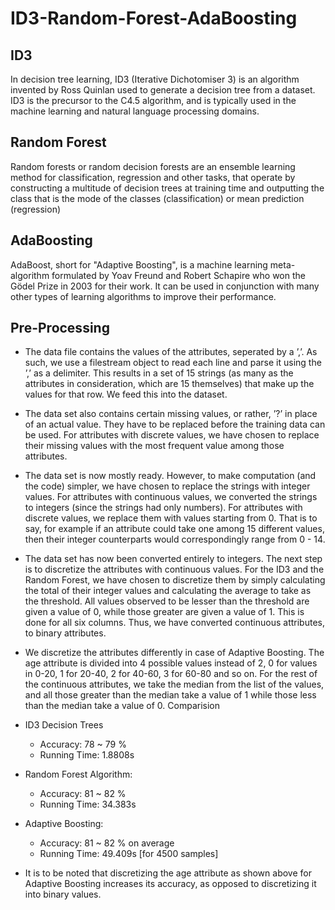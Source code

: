 # ID3-Random-Forest-AdaBoosting

## ID3

In decision tree learning, ID3 (Iterative Dichotomiser 3) is an algorithm invented by Ross Quinlan used to generate a decision tree   from a dataset. ID3 is the precursor to the C4.5 algorithm, and is typically used in the machine learning and natural language processing domains.

## Random Forest

Random forests or random decision forests are an ensemble learning method for classification, regression and other tasks, that operate by constructing a multitude of decision trees at training time and outputting the class that is the mode of the classes (classification) or mean prediction (regression)

## AdaBoosting

AdaBoost, short for "Adaptive Boosting", is a machine learning meta-algorithm formulated by Yoav Freund and Robert Schapire who won the Gödel Prize in 2003 for their work. It can be used in conjunction with many other types of learning algorithms to improve their performance.

## Pre-Processing

* The data file contains the values of the attributes, seperated by a ’,’. As such, we use a
filestream object to read each line and parse it using the ’,’ as a delimiter. This results in a
set of 15 strings (as many as the attributes in consideration, which are 15 themselves) that
make up the values for that row. We feed this into the dataset.

* The data set also contains certain missing values, or rather, ’?’ in place of an actual value.
They have to be replaced before the training data can be used. For attributes with discrete
values, we have chosen to replace their missing values with the most frequent value among
those attributes.

* The data set is now mostly ready. However, to make computation (and the code) simpler, we
have chosen to replace the strings with integer values. For attributes with continuous values,
we converted the strings to integers (since the strings had only numbers). For attributes with
discrete values, we replace them with values starting from 0. That is to say, for example if
an attribute could take one among 15 different values, then their integer counterparts would
correspondingly range from 0 - 14.

* The data set has now been converted entirely to integers. The next step is to discretize the
attributes with continuous values. For the ID3 and the Random Forest, we have chosen to
discretize them by simply calculating the total of their integer values and calculating the average
to take as the threshold. All values observed to be lesser than the threshold are given a
value of 0, while those greater are given a value of 1. This is done for all six columns. Thus,
we have converted continuous attributes, to binary attributes.

* We discretize the attributes differently in case of Adaptive Boosting. The age attribute is divided
into 4 possible values instead of 2, 0 for values in 0-20, 1 for 20-40, 2 for 40-60, 3
for 60-80 and so on. For the rest of the continuous attributes, we take the median from the
list of the values, and all those greater than the median take a value of 1 while those less
than the median take a value of 0.
Comparision

* ID3 Decision Trees
  * Accuracy: 78 ~ 79 %
  * Running Time: 1.8808s
  
* Random Forest Algorithm:
  * Accuracy: 81 ~ 82 %
  * Running Time: 34.383s
  
* Adaptive Boosting:
  * Accuracy: 81 ~ 82 % on average
  * Running Time: 49.409s [for 4500 samples]
  
* It is to be noted that discretizing the age attribute as shown above for Adaptive Boosting
increases its accuracy, as opposed to discretizing it into binary values.
